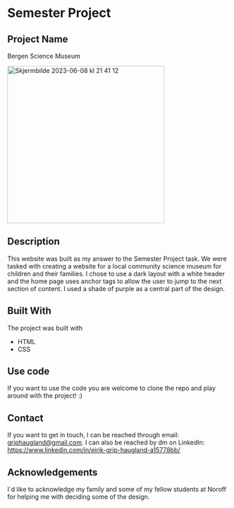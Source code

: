 # Semester Project

## Project Name
Bergen Science Museum

<img width="356" alt="Skjermbilde 2023-06-08 kl  21 41 12" src="https://github.com/griphaugland/SemesterProject/assets/112164680/59e08cf2-243e-441c-bc88-462b7cc81e56">


## Description
This website was built as my answer to the Semester Project task. We were tasked with creating a website for a local community science museum for children and their families. I chose to use a dark layout with a white header and the home page uses anchor tags to allow the user to jump to the next section of content. I used a shade of purple as a central part of the design.

## Built With
The project was built with

- HTML
- CSS

## Use code
If you want to use the code you are welcome to clone the repo and play around with the project! :)

## Contact
If you want to get in touch, I can be reached through email: griphaugland@gmail.com. I can also be reached by dm on LinkedIn: https://www.linkedin.com/in/eirik-grip-haugland-a15778bb/

## Acknowledgements
I´d like to acknowledge my family and some of my fellow students at Noroff for helping me with deciding some of the design.
